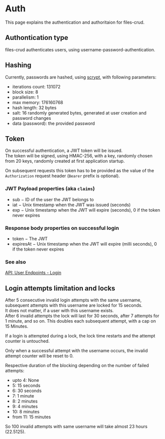 # Auth

This page explains the authentication and authoritaion for files-crud.

## Authontication type
files-crud authenticates users, using username-password-authentication.

## Hashing
Currently, passwords are hashed, using [scrypt](https://en.wikipedia.org/wiki/Scrypt), with following parameters:
* iterations count: 131072
* block size: 8
* parallelism: 1
* max memory: 176160768
* hash length: 32 bytes
* salt: 16 randomly generated bytes, generated at user creation and password changes
* data (password): the provided password

## Token
On successful authentication, a JWT token will be issued. \
The token will be signed, using HMAC-256, with a key, randomly chosen from 20 keys, randomly created at first application startup.

On subsequent requests this token has to be provided as the value of the `Authorization` request header (`Bearer` prefix is optional).

### JWT Payload properties (aka `claims`)
* sub &minus; ID of the user the JWT belongs to
* iat &minus; Unix timestamp when the JWT was issued (seconds)
* exp &minus; Unix timestamp when the JWT will expire (seconds), 0 if the token never expires

### Response body properties on successful login
* token &minus; The JWT
* expiresAt &minus;
  Unix timestamp when the JWT will expire (milli seconds), 0 if the token never expires

### See also
[API: User Endpoints - Login](/api/user#login)


## Login attempts limitation and locks
After 5 consecutive invalid login attempts with the same username,
subsequent attempts with this username are locked for 15 seconds. \
It does not matter, if a user with this username exists. \
After 6 invalid attempts the lock will last for 30 seconds, after 7 attempts for 1 minute, and so on.
This doubles each subsequent attempt, with a cap on 15 Minutes.

If a login is attempted during a lock, the lock time restarts and the attempt counter is untouched.

Only when a successful attempt with the username occurs, the invalid attempt counter will be reset to 0.

Respective duration of the blocking depending on the number of failed attempts:
* upto 4: None
* 5: 15 seconds
* 6: 30 seconds
* 7: 1 minute
* 8: 2 minutes
* 9: 4 minutes
* 10: 8 minutes
* from 11: 15 minutes

So 100 invalid attempts with same username will take almost 23 hours (22.5125).
